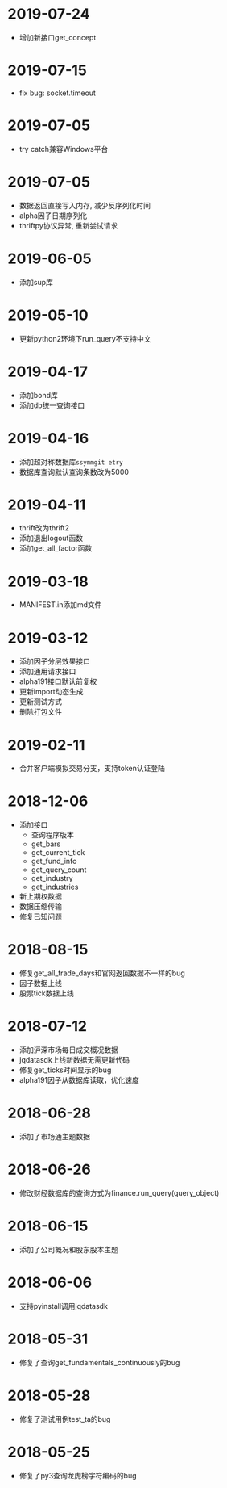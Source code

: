 # 2019-07-24
- 增加新接口get_concept

# 2019-07-15
- fix bug: socket.timeout

# 2019-07-05
- try catch兼容Windows平台

# 2019-07-05
- 数据返回直接写入内存, 减少反序列化时间
- alpha因子日期序列化
- thriftpy协议异常, 重新尝试请求

# 2019-06-05
- 添加sup库

# 2019-05-10
- 更新python2环境下run_query不支持中文

# 2019-04-17
- 添加bond库
- 添加db统一查询接口

# 2019-04-16
- 添加超对称数据库`ssymmgit etry`
- 数据库查询默认查询条数改为5000

# 2019-04-11
- thrift改为thrift2
- 添加退出logout函数
- 添加get_all_factor函数

# 2019-03-18
- MANIFEST.in添加md文件

# 2019-03-12
- 添加因子分层效果接口
- 添加通用请求接口
- alpha191接口默认前复权
- 更新import动态生成
- 更新测试方式
- 删除打包文件

# 2019-02-11
- 合并客户端模拟交易分支，支持token认证登陆

# 2018-12-06
- 添加接口
    + 查询程序版本
    + get_bars
    + get_current_tick
    + get_fund_info
    + get_query_count
    + get_industry
    + get_industries
- 新上期权数据
- 数据压缩传输
- 修复已知问题

# 2018-08-15
- 修复get_all_trade_days和官网返回数据不一样的bug
- 因子数据上线
- 股票tick数据上线

# 2018-07-12
- 添加沪深市场每日成交概况数据
- jqdatasdk上线新数据无需更新代码
- 修复get_ticks时间显示的bug
- alpha191因子从数据库读取，优化速度

# 2018-06-28
- 添加了市场通主题数据

# 2018-06-26
- 修改财经数据库的查询方式为finance.run_query(query_object)

# 2018-06-15
- 添加了公司概况和股东股本主题

# 2018-06-06
- 支持pyinstall调用jqdatasdk

# 2018-05-31
- 修复了查询get_fundamentals_continuously的bug

# 2018-05-28
- 修复了测试用例test_ta的bug

# 2018-05-25
- 修复了py3查询龙虎榜字符编码的bug


